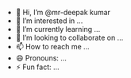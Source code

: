 - 👋 Hi, I’m @mr-deepak kumar
- 👀 I’m interested in ...
- 🌱 I’m currently learning ...
- 💞️ I’m looking to collaborate on ...
- 📫 How to reach me ...
- 😄 Pronouns: ...
- ⚡ Fun fact: ...

<!---
mr-hearthacker/mr-hearthacker is a ✨ special ✨ repository because its `README.md` (this file) appears on your GitHub profile.
You can click the Preview link to take a look at your changes.
--->
